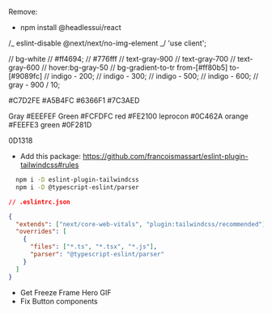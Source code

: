 Remove:

- npm install @headlessui/react

/_ eslint-disable @next/next/no-img-element _/
'use client';

// bg-white
// #ff4694;
// #776fff
// text-gray-900
// text-gray-700
// text-gray-600
// hover:bg-gray-50
// bg-gradient-to-tr from-[#ff80b5] to-[#9089fc]
// indigo - 200;
// indigo - 300;
// indigo - 500;
// indigo - 600;
// gray - 900 / 10;

#C7D2FE
#A5B4FC
#6366F1
#7C3AED

Gray #EEEFEF
Green #FCFDFC
red #FE2100
leprocon #0C462A
orange #FEEFE3
green #0F281D

0D1318

- Add this package: https://github.com/francoismassart/eslint-plugin-tailwindcss#rules
```bash
  npm i -D eslint-plugin-tailwindcss
  npm i -D @typescript-eslint/parser
```

```json
// .eslintrc.json

{
  "extends": ["next/core-web-vitals", "plugin:tailwindcss/recommended"],
  "overrides": [
    {
      "files": ["*.ts", "*.tsx", "*.js"],
      "parser": "@typescript-eslint/parser"
    }
  ]
}
```


 - Get Freeze Frame Hero GIF
 - Fix Button components
